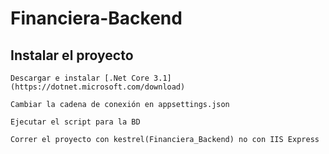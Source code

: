 # Financiera-Backend


## Instalar el proyecto
```
Descargar e instalar [.Net Core 3.1](https://dotnet.microsoft.com/download)

Cambiar la cadena de conexión en appsettings.json

Ejecutar el script para la BD

Correr el proyecto con kestrel(Financiera_Backend) no con IIS Express


```
